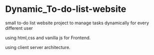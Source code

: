 # Dynamic_To-do-list-website
small to-do list website project to manage tasks dynamically for every different user

using html,css and vanilla js for Frontend.

using client server architecture.


